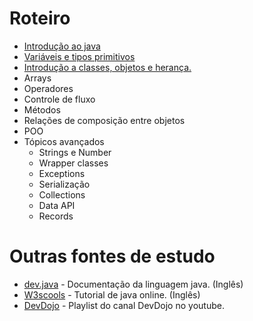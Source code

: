 
# Roteiro 
 - [Introdução ao java](./doc/introducao-ao-java.md) 
 - [Variáveis e tipos primitivos](./doc/variaveis-tipos-primitivos.md)
 - [Introdução a classes, objetos e herança.](./doc/introducao-classes-objetos-heranca.md)
 - Arrays
 - Operadores
 - Controle de fluxo
 - Métodos
 - Relações de composição entre objetos
 - POO
 - Tópicos avançados
   - Strings e Number
   - Wrapper classes
   - Exceptions
   - Serialização
   - Collections
   - Data API
   - Records
  
# Outras fontes de estudo 
- [dev.java](dev.java) - Documentação da linguagem java. (Inglês)
- [W3scools](https://www.w3schools.com/java/) - Tutorial de java online. (Inglês)
- [DevDojo](https://www.youtube.com/watch?v=VKjFuX91G5Q&list=PL62G310vn6nFIsOCC0H-C2infYgwm8SWW&pp=0gcJCV8EOCosWNin) - Playlist do canal DevDojo no youtube.
